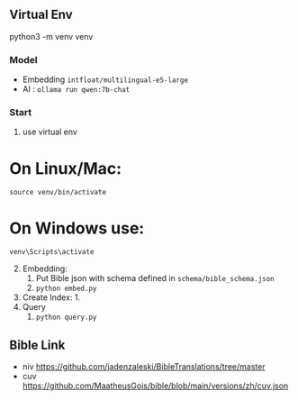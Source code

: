 
## Virtual Env
python3 -m venv venv


### Model
- Embedding `intfloat/multilingual-e5-large`
- AI : `ollama run qwen:7b-chat`

### Start
1. use virtual env 
# On Linux/Mac:
`source venv/bin/activate`
# On Windows use: 
`venv\Scripts\activate`

2. Embedding:
   1. Put Bible json with schema defined in `schema/bible_schema.json` 
   2. `python embed.py`
3. Create Index:
   1. 
4. Query
   1. `python query.py`

## Bible Link
- niv
https://github.com/jadenzaleski/BibleTranslations/tree/master
- cuv
https://github.com/MaatheusGois/bible/blob/main/versions/zh/cuv.json